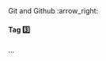 <link rel="stylesheet" href="{{baseUrl}}/css/textbook.css">

<div class="website-content">

<div id="path">Git and Github :arrow_right: </div>

<div id="title">

#### Tag :three:

</div>

<div id="body">

...

</div>

</div>
